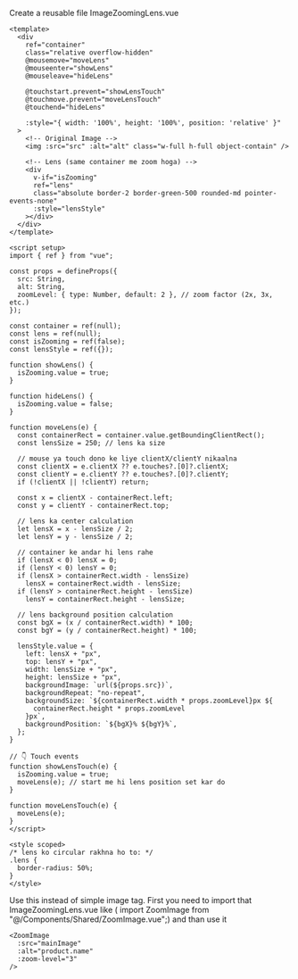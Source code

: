 Create a reusable file ImageZoomingLens.vue

    <template>
      <div
        ref="container"
        class="relative overflow-hidden"
        @mousemove="moveLens"
        @mouseenter="showLens"
        @mouseleave="hideLens"
    
        @touchstart.prevent="showLensTouch"
        @touchmove.prevent="moveLensTouch"
        @touchend="hideLens"
    
        :style="{ width: '100%', height: '100%', position: 'relative' }"
      >
        <!-- Original Image -->
        <img :src="src" :alt="alt" class="w-full h-full object-contain" />
    
        <!-- Lens (same container me zoom hoga) -->
        <div
          v-if="isZooming"
          ref="lens"
          class="absolute border-2 border-green-500 rounded-md pointer-events-none"
          :style="lensStyle"
        ></div>
      </div>
    </template>
    
    <script setup>
    import { ref } from "vue";
    
    const props = defineProps({
      src: String,
      alt: String,
      zoomLevel: { type: Number, default: 2 }, // zoom factor (2x, 3x, etc.)
    });
    
    const container = ref(null);
    const lens = ref(null);
    const isZooming = ref(false);
    const lensStyle = ref({});
    
    function showLens() {
      isZooming.value = true;
    }
    
    function hideLens() {
      isZooming.value = false;
    }
    
    function moveLens(e) {
      const containerRect = container.value.getBoundingClientRect();
      const lensSize = 250; // lens ka size
    
      // mouse ya touch dono ke liye clientX/clientY nikaalna
      const clientX = e.clientX ?? e.touches?.[0]?.clientX;
      const clientY = e.clientY ?? e.touches?.[0]?.clientY;
      if (!clientX || !clientY) return;
    
      const x = clientX - containerRect.left;
      const y = clientY - containerRect.top;
    
      // lens ka center calculation
      let lensX = x - lensSize / 2;
      let lensY = y - lensSize / 2;
    
      // container ke andar hi lens rahe
      if (lensX < 0) lensX = 0;
      if (lensY < 0) lensY = 0;
      if (lensX > containerRect.width - lensSize)
        lensX = containerRect.width - lensSize;
      if (lensY > containerRect.height - lensSize)
        lensY = containerRect.height - lensSize;
    
      // lens background position calculation
      const bgX = (x / containerRect.width) * 100;
      const bgY = (y / containerRect.height) * 100;
    
      lensStyle.value = {
        left: lensX + "px",
        top: lensY + "px",
        width: lensSize + "px",
        height: lensSize + "px",
        backgroundImage: `url(${props.src})`,
        backgroundRepeat: "no-repeat",
        backgroundSize: `${containerRect.width * props.zoomLevel}px ${
          containerRect.height * props.zoomLevel
        }px`,
        backgroundPosition: `${bgX}% ${bgY}%`,
      };
    }
    
    // 👇 Touch events
    function showLensTouch(e) {
      isZooming.value = true;
      moveLens(e); // start me hi lens position set kar do
    }
    
    function moveLensTouch(e) {
      moveLens(e);
    }
    </script>
    
    <style scoped>
    /* lens ko circular rakhna ho to: */
    .lens {
      border-radius: 50%;
    }
    </style>


Use this instead of simple image tag. First you need to import that ImageZoomingLens.vue like (
import ZoomImage from "@/Components/Shared/ZoomImage.vue";) and than use it

    <ZoomImage 
      :src="mainImage"
      :alt="product.name"
      :zoom-level="3"
    />
